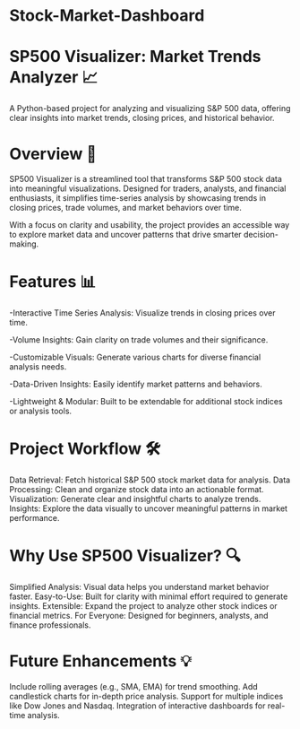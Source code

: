 # Stock-Market-Dashboard

# SP500 Visualizer: Market Trends Analyzer 📈

A Python-based project for analyzing and visualizing S&P 500 data, offering clear insights into market trends, closing prices, and historical behavior.

# Overview 🚀
SP500 Visualizer is a streamlined tool that transforms S&P 500 stock data into meaningful visualizations. Designed for traders, analysts, and financial enthusiasts, it simplifies time-series analysis by showcasing trends in closing prices, trade volumes, and market behaviors over time.

With a focus on clarity and usability, the project provides an accessible way to explore market data and uncover patterns that drive smarter decision-making.

# Features 📊

-Interactive Time Series Analysis: Visualize trends in closing prices over time.

-Volume Insights: Gain clarity on trade volumes and their significance.

-Customizable Visuals: Generate various charts for diverse financial analysis needs.

-Data-Driven Insights: Easily identify market patterns and behaviors.

-Lightweight & Modular: Built to be extendable for additional stock indices or analysis tools.

# Project Workflow 🛠️

Data Retrieval: Fetch historical S&P 500 stock market data for analysis.
Data Processing: Clean and organize stock data into an actionable format.
Visualization: Generate clear and insightful charts to analyze trends.
Insights: Explore the data visually to uncover meaningful patterns in market performance.

# Why Use SP500 Visualizer? 🔍
Simplified Analysis: Visual data helps you understand market behavior faster.
Easy-to-Use: Built for clarity with minimal effort required to generate insights.
Extensible: Expand the project to analyze other stock indices or financial metrics.
For Everyone: Designed for beginners, analysts, and finance professionals.

# Future Enhancements 💡
Include rolling averages (e.g., SMA, EMA) for trend smoothing.
Add candlestick charts for in-depth price analysis.
Support for multiple indices like Dow Jones and Nasdaq.
Integration of interactive dashboards for real-time analysis.
